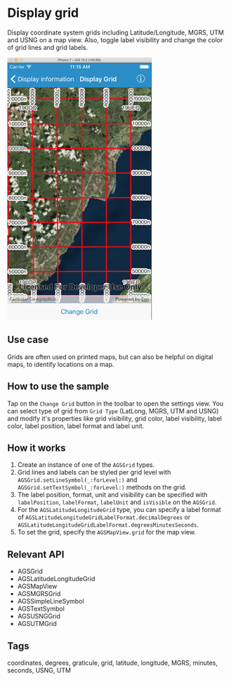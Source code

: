 # Display grid

Display coordinate system grids including Latitude/Longitude, MGRS, UTM and USNG on a map view. Also, toggle label visibility and change the color of grid lines and grid labels.

![Image of display grid](display-grid.png)

## Use case

Grids are often used on printed maps, but can also be helpful on digital maps, to identify locations on a map.

## How to use the sample

Tap on the `Change Grid` button in the toolbar to open the settings view. You can select type of grid from `Grid Type` (LatLong, MGRS, UTM and USNG) and modify it's properties like grid visibility, grid color, label visibility, label color, label position, label format and label unit.

## How it works

1. Create an instance of one of the `AGSGrid` types.
2. Grid lines and labels can be styled per grid level with `AGSGrid.setLineSymbol(_:forLevel:)` and `AGSGrid.setTextSymbol(_:forLevel:)` methods on the grid.
3. The label position, format, unit and visibility can be specified with `labelPosition`, `labelFormat`, `labelUnit` and `isVisible` on the `AGSGrid`.
4. For the `AGSLatitudeLongitudeGrid` type, you can specify a label format of `AGSLatitudeLongitudeGridLabelFormat.decimalDegrees` or `AGSLatitudeLongitudeGridLabelFormat.degreesMinutesSeconds`.
5. To set the grid, specify the `AGSMapView.grid` for the map view.

## Relevant API

* AGSGrid
* AGSLatitudeLongitudeGrid
* AGSMapView
* AGSMGRSGrid
* AGSSimpleLineSymbol
* AGSTextSymbol
* AGSUSNGGrid
* AGSUTMGrid

## Tags

coordinates, degrees, graticule, grid, latitude, longitude, MGRS, minutes, seconds, USNG, UTM
